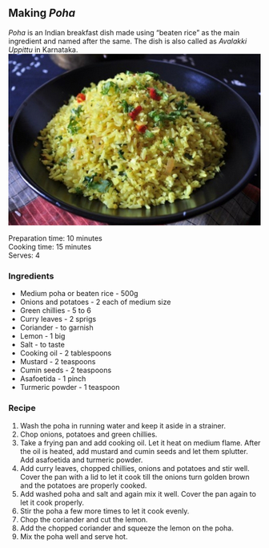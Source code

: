 ## Making *Poha*
*Poha* is an Indian breakfast dish made using “beaten rice” as the main ingredient and named after the same. The dish is also called as *Avalakki Uppittu* in Karnataka.  
![Poha](/images/poha.jpg "Poha")

Preparation time: 10 minutes  
Cooking time: 15 minutes  
Serves: 4
### Ingredients
-  Medium poha or beaten rice - 500g
-  Onions and potatoes - 2 each of medium size
-  Green chillies - 5 to 6
-  Curry leaves - 2 sprigs
-  Coriander - to garnish
-  Lemon - 1 big
-  Salt - to taste
-  Cooking oil - 2 tablespoons
-  Mustard - 2 teaspoons
-  Cumin seeds - 2 teaspoons
-  Asafoetida - 1 pinch
-  Turmeric powder - 1 teaspoon
### Recipe
1. Wash the poha in running water and keep it aside in a strainer.
2. Chop onions, potatoes and green chillies.
3. Take a frying pan and add cooking oil. Let it heat on medium flame. After the oil is heated, add mustard and cumin seeds and let them splutter. Add asafoetida and turmeric powder.
4. Add curry leaves, chopped chillies, onions and potatoes and stir well. Cover the pan with a lid to let it cook till the onions turn golden brown and the potatoes are properly cooked.
5. Add washed poha and salt and again mix it well. Cover the pan again to let it cook properly.
6. Stir the poha a few more times to let it cook evenly.
7. Chop  the coriander and cut the lemon.
8. Add the chopped coriander and squeeze the lemon on the poha.
9. Mix the poha well and serve hot.
